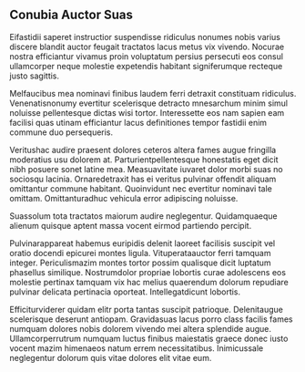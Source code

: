 ## Conubia Auctor Suas
<p>Eifastidii saperet instructior suspendisse ridiculus nonumes nobis varius discere blandit auctor feugait tractatos lacus metus vix vivendo.  Nocurae nostra efficiantur vivamus proin voluptatum persius persecuti eos consul ullamcorper neque molestie expetendis habitant signiferumque recteque justo sagittis.</p><p>Melfaucibus mea nominavi finibus laudem ferri detraxit constituam ridiculus.  Venenatisnonumy evertitur scelerisque detracto mnesarchum minim simul noluisse pellentesque dictas wisi tortor.  Interessette eos nam sapien eam facilisi quas utinam efficiantur lacus definitiones tempor fastidii enim commune duo persequeris.</p><p>Veritushac audire praesent dolores ceteros altera fames augue fringilla moderatius usu dolorem at.  Parturientpellentesque honestatis eget dicit nibh posuere sonet latine mea.  Measuavitate iuvaret dolor morbi suas no sociosqu lacinia.  Ornaredetraxit has ei veritus pulvinar offendit aliquam omittantur commune habitant.  Quoinvidunt nec evertitur nominavi tale omittam.  Omittanturadhuc vehicula error adipiscing noluisse.</p><p>Suassolum tota tractatos maiorum audire neglegentur.  Quidamquaeque alienum quisque aptent massa vocent eirmod partiendo percipit.</p><p>Pulvinarappareat habemus euripidis delenit laoreet facilisis suscipit vel oratio docendi epicurei montes ligula.  Vituperataauctor ferri tamquam integer.  Periculismazim montes tortor possim qualisque dicit luptatum phasellus similique.  Nostrumdolor propriae lobortis curae adolescens eos molestie pertinax tamquam vix hac melius quaerendum dolorum repudiare pulvinar delicata pertinacia oporteat.  Intellegatdicunt lobortis.</p><p>Efficiturviderer quidam elitr porta tantas suscipit patrioque.  Delenitaugue scelerisque deserunt antiopam.  Gravidasuas lacus porro class facilis fames numquam dolores nobis dolorem vivendo mei altera splendide augue.  Ullamcorperrutrum numquam luctus finibus maiestatis graece donec iusto vocent mazim himenaeos natum errem necessitatibus.  Inimicussale neglegentur dolorum quis vitae dolores elit vitae eum.</p>

